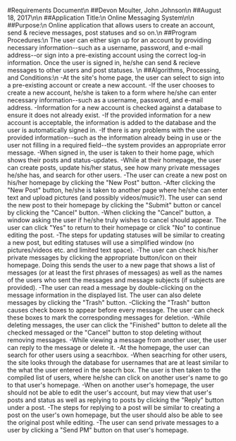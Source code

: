 #Requirements Document\n
##Devon Moulter, John Johnson\n
##August 18, 2017\n\n
##Application Title:\n
Online Messaging System\n\n
##Purpose:\n
Online application that allows users to create an account, send & recieve messages, 
post statuses and so on.\n
##Program Procedures:\n
The user can either sign up for an account by providing necessary information--such as a username,
password, and e-mail address--or sign into a pre-existing account using the correct log-in information.
Once the user is signed in, he/she can send & recieve messages to other users and post statuses.
\n
##Algorithms, Processing, and Conditions:\n
-At the site's home page, the user can select to sign into a pre-existing account or create a new account.
-If the user chooses to create a new account, he/she is taken to a form where he/she can enter necessary
information--such as a username, password, and e-mail address.
-Information for a new account is checked against a database to ensure it does not already exist.
-If the provided information for a new account is acceptable, the information is added to the database
and the user is automatically signed in.
-If there is any problems with the user-provided information--such as the information already being in use
or the user not filling in a required field--the system provides an appropriate error message.
-When signed in, the user is taken to their home page, which shows their posts and status-updates.
-While at their homepage, the user can create posts, update his/her status, see how many private messages
he/she has, and search for other users.
-The user can create a new post on his/her homepage by clicking the "New Post" button.
-After clicking the "New Post" button, he/she is taken to another page where he/she can enter text
and upload pictures (and possibly videos/music?). The user can send the new post to their homepage
by clicking the "Submit" button or cancel by clicking the "Cancel" button.
-When clicking the "Cancel" button, a window asking the user if he/she truly wishes to cancel should appear.
The user can click "Yes" to return to their homepage or click "No" to continue editing the post.
-The steps for updating statuses will be similar to creating a new post, but editing statuses will use
a simplified window (no pictures/videos etc. and limited text space).
-The user can check his/her private messages by clicking the appropriate button/icon on their homepage.
Doing this sends the user to a new page that shows a list of messages (or at least the first phrases of
messages) as well as the names of the users who sent the messages and message subjects (if subjects are
provided).
-The user can read a message by double-clicking on the message information in the displayed list. The user
can also delete messages by clicking the "Trash" button.
-Clicking the "Trash" button causes check boxes to appear before every message. The user can check these
boxes to mark the corresponding messages for deletion.
-While deleting messages, the user can click the "Finished" button to delete all the checked messaged or
the "Cancel" button to stop deleting without removing messages.
-While viewing a message from another user, the user can reply to the message or delete it.
-At the homepage, the user can search for other users using a seacrhbox.
-When seacrhing for other users, the site looks through the database for usernames that are at least
similar to the what the user entered in the seacrh box. The user is then taken to the compiled list of
users, where he/she can click on another user's name to go to that user's homepage.
-When on another user's homepage, the user should not be able to edit the user's account, but may view that
user's posts and status as well as replying to posts by clicking the "Reply" button under a post.
-The steps for replying to a post will be similar to creating a post on the user's own homepage, but the
user should also be able to see the original post while editing.
-The user can send private messages to a user by clicking a "Send PM" button on that user's homepage.